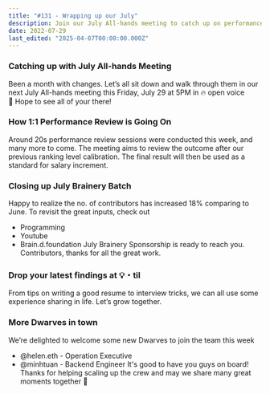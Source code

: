 ```yaml
---
title: "#131 - Wrapping up our July"
description: Join our July All-hands meeting to catch up on performance reviews, Brainery growth, new team members, and share your latest tips and findings.
date: 2022-07-29
last_edited: "2025-04-07T00:00:00.000Z"
---
```


### Catching up with July All-hands Meeting

Been a month with changes. Let’s all sit down and walk through them in our next July All-hands meeting this Friday, July 29 at 5PM in 🔥 open voice 🤙 Hope to see all of your there!

### How 1:1 Performance Review is Going On

Around 20s performance review sessions were conducted this week, and many more to come. The meeting aims to review the outcome after our previous ranking level calibration. The final result will then be used as a standard for salary increment.

### Closing up July Brainery Batch

Happy to realize the no. of contributors has increased 18% comparing to June. To revisit the great inputs, check out

- Programming
- Youtube
- Brain.d.foundation
  July Brainery Sponsorship is ready to reach you. Contributors, thanks for all the great work.

### Drop your latest findings at 💡・til

From tips on writing a good resume to interview tricks, we can all use some experience sharing in life. Let’s grow together.

### More Dwarves in town

We’re delighted to welcome some new Dwarves to join the team this week

- @helen.eth - Operation Executive
- @minhtuan - Backend Engineer
  It's good to have you guys on board! Thanks for helping scaling up the crew and may we share many great moments together 💪

